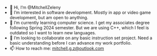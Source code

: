 - 👋 Hi, I’m @MitchellZeleny
- 👀 I’m interested in software development. Mostly in app or video game development, but am open to anything.
- 🌱 I’m currently learning computer science. I get my associates degree following Spring 2024 semester. But we are using C++, which I feel is outdated so I want to learn new languages.
- 💞️ I’m looking to collaborate on any basic instruction set project. Need a basic understanding before I can advance my work portfolio.
- 📫 How to reach me: mitchell.g.z@outlook.com

<!---
MitchellZeleny/MitchellZeleny is a ✨ special ✨ repository because its `README.md` (this file) appears on your GitHub profile.
You can click the Preview link to take a look at your changes.
--->
